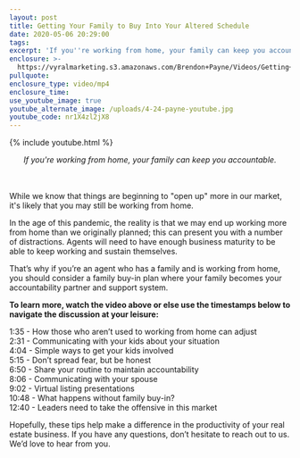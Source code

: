 ```yaml
---
layout: post
title: Getting Your Family to Buy Into Your Altered Schedule
date: 2020-05-06 20:29:00
tags:
excerpt: 'If you''re working from home, your family can keep you accountable.'
enclosure: >-
  https://vyralmarketing.s3.amazonaws.com/Brendon+Payne/Videos/Getting+Your+Family+to+Buy-In+to+Your+Altered+Schedule.mp4
pullquote:
enclosure_type: video/mp4
enclosure_time:
use_youtube_image: true
youtube_alternate_image: /uploads/4-24-payne-youtube.jpg
youtube_code: nr1X4zl2jX8
---
```


{% include youtube.html %}

<center><em>If you're working from home, your family can keep you accountable.</em></center>

<br><br>While we know that things are beginning to "open up" more in our market, it's likely that you may still be working from home.

In the age of this pandemic, the reality is that we may end up working more from home than we originally planned; this can present you with a number of distractions. Agents will need to have enough business maturity to be able to keep working and sustain themselves.

That’s why if you’re an agent who has a family and is working from home, you should consider a family buy-in plan where your family becomes your accountability partner and support system.

**To learn more, watch the video above or else use the timestamps below to navigate the discussion at your leisure:**

1:35 - How those who aren’t used to working from home can adjust<br>2:31 - Communicating with your kids about your situation<br>4:04 - Simple ways to get your kids involved<br>5:15 - Don’t spread fear, but be honest<br>6:50 - Share your routine to maintain accountability<br>8:06 - Communicating with your spouse<br>9:02 - Virtual listing presentations<br>10:48 - What happens without family buy-in?<br>12:40 - Leaders need to take the offensive in this market

Hopefully, these tips help make a difference in the productivity of your real estate business. If you have any questions, don’t hesitate to reach out to us. We’d love to hear from you.